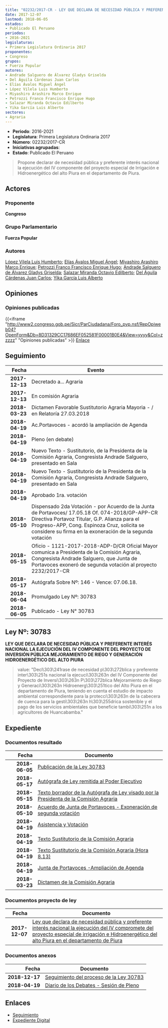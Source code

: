 ```yaml
---
title: "02232/2017-CR - LEY QUE DECLARA DE NECESIDAD PÚBLICA Y PREFERENTE INTERÉS NACIONAL LA EJECUCIÓN DEL IV COMPONENTE DEL PROYECTO ESPECIAL DE IRRIGACIÓN E HIDROENERGÉTICO DEL ALTO PIURA EN EL DEPARTAMENTO DE PIURA"
date: 2017-12-07
lastmod: 2018-06-05
estados:
- Publicado El Peruano
periodos:
- 2016-2021
legislaturas:
- Primera Legislatura Ordinaria 2017
proponentes:
- Congreso
grupos:
- Fuerza Popular
autores:
- Andrade Salguero de Álvarez Gladys Griselda
- Del Águila Cárdenas Juan Carlos
- Elías Ávalos Miguel Ángel
- López Vilela Luis Humberto
- Miyashiro Arashiro Marco Enrique
- Petrozzi Franco Francisco Enrique Hugo
- Salazar Miranda Octavio Edilberto
- Yika García Luis Alberto
sectores:
- Agraria
---
```

- **Periodo**: 2016-2021
- **Legislatura**: Primera Legislatura Ordinaria 2017
- **Número**: 02232/2017-CR
- **Iniciativas agrupadas**: 
- **Estado**: Publicado El Peruano

> Propone declarar de necesidad pública y preferente interés nacional la ejecución del IV componente del proyecto especial de Irrigación e Hidroenergético del alto Piura en el departamento de Piura.


## Actores

### Proponente

**Congreso**

### Grupo Parlamentario

**Fuerza Popular**

### Autores

[López Vilela Luis Humberto](mailto:mailto:llopezv@congreso.gob.pe); [Elías Ávalos Miguel Ángel](mailto:mailto:melias@congreso.gob.pe); [Miyashiro Arashiro Marco Enrique](mailto:mailto:mmiyashiro@congreso.gob.pe); [Petrozzi Franco Francisco Enrique Hugo](mailto:mailto:fpetrozzi@congreso.gob.pe); [Andrade Salguero de Álvarez Gladys Griselda](mailto:mailto:gandrade@congreso.gob.pe); [Salazar Miranda Octavio Edilberto](mailto:mailto:osalazar@congreso.gob.pe); [Del Águila Cárdenas Juan Carlos](mailto:mailto:jdelaguila@congreso.gob.pe); [Yika García Luis Alberto](mailto:mailto:lyika@congreso.gob.pe)

## Opiniones

### Opiniones publicadas

{{<iframe "http://www2.congreso.gob.pe/Sicr/ParCiudadana/Foro_pvp.nsf/RepOpiweb04?OpenForm&Db=8D31329CC17686EF052581F00001B0E4&View=yyyy&Col=zzzzz" "Opiniones publicadas" >}}
[Enlace](http://www2.congreso.gob.pe/Sicr/ParCiudadana/Foro_pvp.nsf/RepOpiweb04?OpenForm&Db=8D31329CC17686EF052581F00001B0E4&View=yyyy&Col=zzzzz)


## Seguimiento

| Fecha | Evento |
|------:|--------|
| **2017-12-13** | Decretado a... Agraria |
| **2017-12-13** | En comisión Agraria |
| **2018-03-23** | Dictamen Favorable Sustitutorio Agraria Mayoria - / en Relatoría 27.03.2018 |
| **2018-04-19** | Ac.Portavoces - acordó la ampliación de Agenda |
| **2018-04-19** | Pleno (en debate) |
| **2018-04-19** | Nuevo Texto - Sustitutorio, de la Presidenta de la Comisión Agraria, Congresista Andrade Salguero, presentado en Sala |
| **2018-04-19** | Nuevo Texto - Sustitutorio de la Presidenta de la Comisión Agraria, Congresista Andrade Salguero, presentado en Sala |
| **2018-04-19** | Aprobado 1ra. votación |
| **2018-05-10** | Dispensado 2da Votación - por Acuerdo de la Junta de Portavoces/ 17.05.18 Of. 074-2018/GP-APP-CR Directiva Portavoz Titular, G.P. Alianza para el Progreso-APP, Cong. Espinoza Cruz, solicita se considere su firma en la exoneración de la segunda votación |
| **2018-05-15** | Oficio - 1121-2017-2018-ADP-D/CR Oficial Mayor comunica a Presidenta de la Comisión Agraria, Congresista Andrade Salguero, que Junta de Portavoces exoneró de segunda votación al proyecto 2232/2017-CR |
| **2018-05-17** | Autógrafa Sobre Nº: 146 - Vence: 07.06.18. |
| **2018-06-04** | Promulgado Ley Nº: 30783 |
| **2018-06-05** | Publicado - Ley N° 30783 |

## Ley Nº: 30783

**LEY QUE DECLARA DE NECESIDAD PÚBLICA Y PREFERENTE INTERÉS NACIONAL LA EJECUCIÓN DEL IV COMPONENTE DEL PROYECTO DE INVERSIÓN PÚBLICA MEJORAMIENTO DE RIEGO Y GENERACIÓN HIDROENERGÉTICO DEL ALTO PIURA**

> value: "Decl\303\241rase de necesidad p\303\272blica y preferente inter\303\251s nacional la ejecuci\303\263n del IV Componente del Proyecto de Inversi\303\263n P\303\272blica Mejoramiento de Riego y Generaci\303\263n Hidroenerg\303\251tico del Alto Piura en el departamento de Piura, teniendo en cuenta el estudio de impacto ambiental correspondiente para la protecci\303\263n de la cabecera de cuenca para la gesti\303\263n h\303\255drica sostenible y el pago de los servicios ambientales que beneficie tambi\303\251n a los agricultores de Huancabamba."


## Expediente

### Documentos resultado

| Fecha | Documento |
|------:|-----------|
| **2018-06-05** | [Publicación de la Ley 30783](http://www.leyes.congreso.gob.pe/Documentos/2016_2021/ADLP/Normas_Legales/30783-LEY.pdf) |
| **2018-05-17** | [Autógrafa de Ley remitida al Poder Ejecutivo](http://www.leyes.congreso.gob.pe/Documentos/2016_2021/ADLP/Texto_Aprobado/AU0223220180517.pdf) |
| **2018-05-15** | [Texto borrador de la Autógrafa de Ley visado por la Presidenta de la Comisión Agraria](http://www.leyes.congreso.gob.pe/Documentos/2016_2021/Texto_Borrador_de_Autografa/BAU0223220180515.pdf) |
| **2018-05-10** | [Acuerdo de Junta de Portavoces - Exoneración de segunda votación](http://www.leyes.congreso.gob.pe/Documentos/2016_2021/Asistencia_y_Votacion/Proyectos_de_Ley/Exoneracion_de_Segunda_Votacion/ESV0223220180510.pdf) |
| **2018-04-19** | [Asistencia y Votación](http://www.leyes.congreso.gob.pe/Documentos/2016_2021/Asistencia_y_Votacion/Proyectos_de_Ley/AV0223220180419.pdf) |
| **2018-04-19** | [Texto Sustitutorio de la Comisión Agraria](http://www.leyes.congreso.gob.pe/Documentos/2016_2021/Texto_Sustitutorio/Proyectos_de_Ley/TS0223220180419.PDF) |
| **2018-04-19** | [Texto Sustitutorio de la Comisión Agraria (Hora 8.13)](http://www.leyes.congreso.gob.pe/Documentos/2016_2021/Texto_Sustitutorio/Proyectos_de_Ley/TS0223220180419..pdf) |
| **2018-04-19** | [Junta de Portavoces -Ampliación de Agenda](http://www.leyes.congreso.gob.pe/Documentos/2016_2021/Acuerdos/Junta_Portavoces/AJP0223220180419.pdf) |
| **2018-03-23** | [Dictamen de la Comisión Agraria](http://www.leyes.congreso.gob.pe/Documentos/2016_2021/Dictamenes/Proyectos_de_Ley/02232DC01MAY20180323.pdf) |

### Documentos proyecto de ley

| Fecha | Documento |
|------:|-----------|
| **2017-12-07** | [Ley que declara de necesidad pública y preferente interés nacional la ejecución del IV compromete del proyecto especial de irrigación e Hidroenergético del alto Piura en el departamento de Piura](http://www.leyes.congreso.gob.pe/Documentos/2016_2021/Proyectos_de_Ley_y_de_Resoluciones_Legislativas/PL0223220171207.pdf) |

### Documentos anexos

| Fecha | Documento |
|------:|-----------|
| **2018-12-17** | [Seguimiento del proceso de la Ley 30783](http://www.leyes.congreso.gob.pe/Documentos/2016_2021/Seguimiento_de_Proyectos_de_Ley/02232PL20181217.pdf) |
| **2018-04-19** | [Diario de los Debates - Sesión de Pleno](http://www.leyes.congreso.gob.pe/Documentos/2016_2021/ADLP/Diario_Debates/30783-TDD.pdf) |

## Enlaces

- [Seguimiento](http://www2.congreso.gob.pe/Sicr/TraDocEstProc/CLProLey2016.nsf/f7fff46988ca05b1052578e100829cc7/25a98209a3f40994052581f000006cf2?OpenDocument)
- [Expediente Digital](http://www2.congreso.gob.pe/Sicr/TraDocEstProc/Expvirt_2011.nsf/visbusqptramdoc1621/02232?opendocument)

